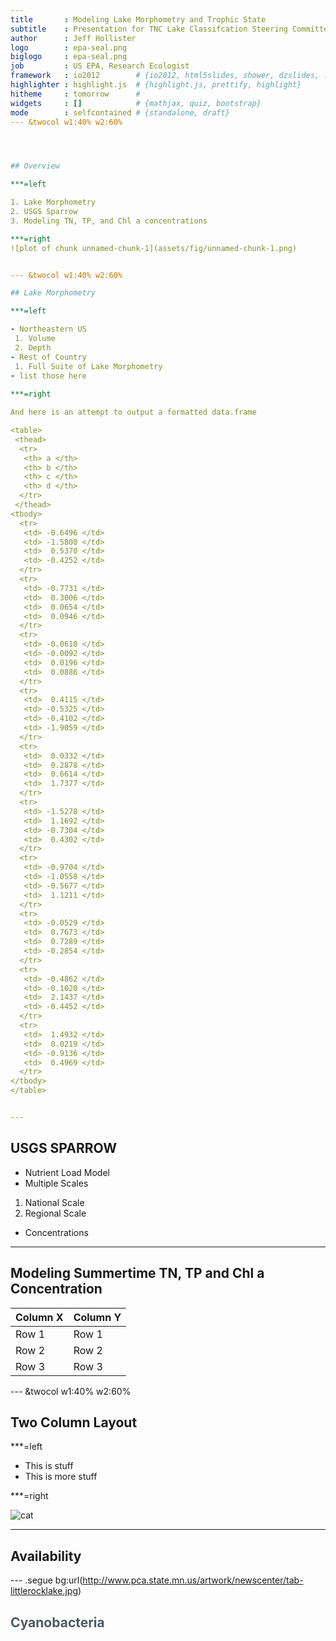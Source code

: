 ```yaml
---
title       : Modeling Lake Morphometry and Trophic State
subtitle    : Presentation for TNC Lake Classifcation Steering Committee
author      : Jeff Hollister
logo        : epa-seal.png
biglogo     : epa-seal.png
job         : US EPA, Research Ecologist
framework   : io2012        # {io2012, html5slides, shower, dzslides, ...}
highlighter : highlight.js  # {highlight.js, prettify, highlight}
hitheme     : tomorrow      # 
widgets     : []            # {mathjax, quiz, bootstrap}
mode        : selfcontained # {standalone, draft}
--- &twocol w1:40% w2:60%




## Overview

***=left

1. Lake Morphometry
2. USGS Sparrow
3. Modeling TN, TP, and Chl a concentrations

***=right
![plot of chunk unnamed-chunk-1](assets/fig/unnamed-chunk-1.png) 


--- &twocol w1:40% w2:60% 

## Lake Morphometry

***=left

- Northeastern US
 1. Volume
 2. Depth
- Rest of Country
 1. Full Suite of Lake Morphometry
- list those here
 
***=right

And here is an attempt to output a formatted data.frame

<table>
 <thead>
  <tr>
   <th> a </th>
   <th> b </th>
   <th> c </th>
   <th> d </th>
  </tr>
 </thead>
<tbody>
  <tr>
   <td> -0.6496 </td>
   <td> -1.5800 </td>
   <td>  0.5370 </td>
   <td> -0.4252 </td>
  </tr>
  <tr>
   <td> -0.7731 </td>
   <td>  0.3006 </td>
   <td>  0.0654 </td>
   <td>  0.0946 </td>
  </tr>
  <tr>
   <td> -0.0610 </td>
   <td> -0.0092 </td>
   <td>  0.0196 </td>
   <td>  0.0886 </td>
  </tr>
  <tr>
   <td>  0.4115 </td>
   <td> -0.5325 </td>
   <td> -0.4102 </td>
   <td> -1.9059 </td>
  </tr>
  <tr>
   <td>  0.0332 </td>
   <td>  0.2878 </td>
   <td>  0.6614 </td>
   <td>  1.7377 </td>
  </tr>
  <tr>
   <td> -1.5278 </td>
   <td>  1.1692 </td>
   <td> -0.7304 </td>
   <td>  0.4302 </td>
  </tr>
  <tr>
   <td> -0.9704 </td>
   <td> -1.0558 </td>
   <td> -0.5677 </td>
   <td>  1.1211 </td>
  </tr>
  <tr>
   <td> -0.0529 </td>
   <td>  0.7673 </td>
   <td>  0.7289 </td>
   <td> -0.2854 </td>
  </tr>
  <tr>
   <td> -0.4862 </td>
   <td> -0.1020 </td>
   <td>  2.1437 </td>
   <td> -0.4452 </td>
  </tr>
  <tr>
   <td>  1.4932 </td>
   <td>  0.0219 </td>
   <td> -0.9136 </td>
   <td>  0.4969 </td>
  </tr>
</tbody>
</table>


---
```


## USGS SPARROW

- Nutrient Load Model
- Multiple Scales
 1. National Scale
 2. Regional Scale
- Concentrations

---

## Modeling Summertime TN, TP and Chl a Concentration

Column X | Column Y
---------|----------
Row 1    | Row 1
Row 2    | Row 2
Row 3    | Row 3

--- &twocol w1:40% w2:60%

## Two Column Layout   



***=left

- This is stuff
- This is more stuff

***=right

![cat](http://www.funnycatpix.com/_pics/This_Is_Soooo_Boring.jpg)

---

## Availability

--- .segue bg:url(http://www.pca.state.mn.us/artwork/newscenter/tab-littlerocklake.jpg)

<hgroup>
  <h2 style="color:#4A5B64">Cyanobacteria</h2>
</hgroup>






